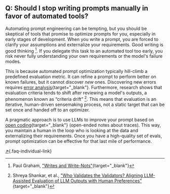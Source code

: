 ## Q: Should I stop writing prompts manually in favor of automated tools?

Automating prompt engineering can be tempting, but you should be skeptical of tools that promise to optimize prompts for you, especially in  early stages of development. When you write a prompt, you are forced to clarify your assumptions and externalize your requirements. Good writing is good thinking [^2].  If you delegate this task to an automated tool too early, you risk never fully understanding your own requirements or the model's failure modes.

This is because automated prompt optimization typically hill-climb a predefined evaluation metric. It can refine a prompt to perform better on known failures, but it cannot discover *new* ones. Discovering new errors requires [error analysis](#q-why-is-error-analysis-so-important-in-llm-evals-and-how-is-it-performed){target="_blank"}. Furthermore, research shows that evaluation criteria tends to shift after reviewing a model's outputs, a phenomenon known as “criteria drift” [^3]. This means that evaluation is an iterative, human-driven sensemaking process, not a static target that can be set once and handed off to an optimizer.

A pragmatic approach is to use LLMs to improve your prompt based on [open coding](#q-why-is-error-analysis-so-important-in-llm-evals-and-how-is-it-performed){target="_blank"} (open-ended notes about traces). This way, you maintain a human in the loop who is looking at the data and externalizing their requirements. Once you have a high-quality set of evals, prompt optimization can be effective for that last mile of performance.

[↗](/blog/posts/evals-faq/should-i-stop-writing-prompts-manually-in-favor-of-automated-tools.html){.faq-individual-link}

[^2]: Paul Graham, ["Writes and Write-Nots"](https://paulgraham.com/writes.html){target="_blank"}
[^3]: Shreya Shankar, et al., ["Who Validates the Validators? Aligning LLM-Assisted Evaluation of LLM Outputs with Human Preferences"](https://arxiv.org/abs/2404.12272){target="_blank"}